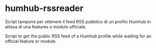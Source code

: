 # humhub-rssreader
Script tampone per ottenere il feed RSS pubblico di un profilo Humhub in attesa di una features o modulo ufficiale.

Script to get the public RSS feed of a Humhub profile while waiting for an official feature or module.
